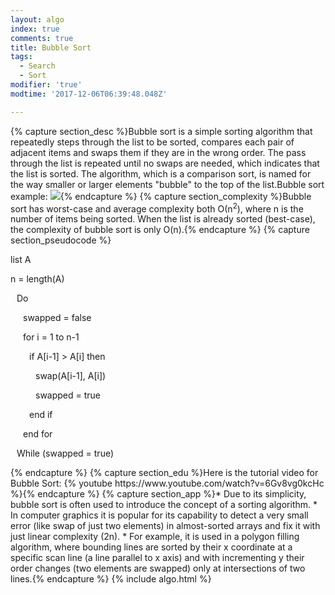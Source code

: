 ```yaml
---
layout: algo
index: true
comments: true
title: Bubble Sort
tags:
  - Search
  - Sort
modifier: 'true'
modtime: '2017-12-06T06:39:48.048Z'

---
```

{% capture section_desc %}Bubble sort is a simple sorting algorithm that repeatedly steps through the list to be sorted, compares each pair of adjacent items and swaps them if they are in the wrong order. The pass through the list is repeated until no swaps are needed, which indicates that the list is sorted. The algorithm, which is a comparison sort, is named for the way smaller or larger elements "bubble" to the top of the list.Bubble sort example: ![](http://www.algolist.net/img/sorts/bubble-sort-3.png){% endcapture %}
{% capture section_complexity %}Bubble sort has worst-case and average complexity both О(n<sup>2</sup>), where n is the number of items being sorted. When the list is already sorted (best-case), the complexity of bubble sort is only O(n).{% endcapture %}
{% capture section_pseudocode %}<p style="margin-left: 0px">list A</p>
<p style="margin-left: 0px">n = length(A)</p>
<p style="margin-left: 10px">Do</p>
<p style="margin-left: 20px">swapped = false</p>
<p style="margin-left: 20px">for i = 1 to n-1</p>
<p style="margin-left: 30px">if A[i-1] > A[i] then</p>
<p style="margin-left: 40px">swap(A[i-1], A[i])</p>
<p style="margin-left: 40px">swapped = true</p>
<p style="margin-left: 30px">end if</p>
<p style="margin-left: 20px">end for</p>
<p style="margin-left: 10px">While (swapped = true)</p>{% endcapture %}
{% capture section_edu %}Here is the tutorial video for Bubble Sort:
{% youtube https://www.youtube.com/watch?v=6Gv8vg0kcHc %}{% endcapture %}
{% capture section_app %}* Due to its simplicity, bubble sort is often used to introduce the concept of a sorting algorithm.
* In computer graphics it is popular for its capability to detect a very small error (like swap of just two elements) in almost-sorted arrays and fix it with just linear complexity (2n).
* For example, it is used in a polygon filling algorithm, where bounding lines are sorted by their x coordinate at a specific scan line (a line parallel to x axis) and with incrementing y their order changes (two elements are swapped) only at intersections of two lines.{% endcapture %}
{% include algo.html %}